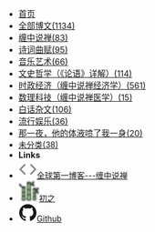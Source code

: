 <!-- markdownlint-disable-next-line first-line-heading -->

- [<h0 style="font-size: 0.91rem">首页](introduction) </h0>
- [<h0 style="font-size: 0.91rem">全部博文(1134)</h0>](全部博文)
- [<h0 style="font-size: 0.91rem">缠中说禅(83)</h0>](chzhshch)
- [<h0 style="font-size: 0.91rem">诗词曲赋(95)</h0>](shici)
- [<h0 style="font-size: 0.91rem">音乐艺术(66)</h0>](yishu)
- [<h0 style="font-size: 0.91rem">文史哲学（《论语》详解）(114)</h0>](lunyu)
- [<h0 style="font-size: 0.91rem">时政经济（缠中说禅经济学）(561)</h0>](jingji)
- [<h0 style="font-size: 0.91rem">数理科技（缠中说禅医学）(15)</h0>](shuxue)
- [<h0 style="font-size: 0.91rem">白话杂文(106)</h0>](baihua)
- [<h0 style="font-size: 0.91rem">流行娱乐(36)</h0>](yule)
- [<h0 style="font-size: 0.91rem">那一夜，他的体液喷了我一身(20)</h0>](4N9)
- [未分类(38)](weifenlei)
- <h0 style="font-size: 0.91rem">**Links**</h0>
- [![Code](assets/img/code.svg)全球第一博客---缠中说禅](https://blog.sina.com.cn/chzhshch)
- [![chzh](assets/img/chzh.svg)初之](https://chzh.me)
- [![Github](assets/img/github.svg)Github](https://github.com/chzh1019/chzh1019.github.io)



